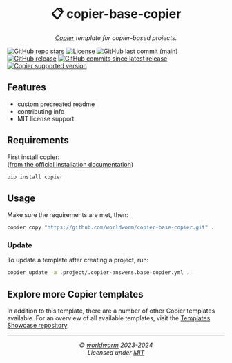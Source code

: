 <h1 align="center">📋 copier-base-copier</h1>
<p align="center">
  <i><a href="https://github.com/copier-org/copier">Copier</a> template for copier-based projects.</i>
</p>


<!-- Place https://shields.io/ badges here -->
[![GitHub repo stars](https://img.shields.io/github/stars/worldworm/copier-base-copier)](https://github.com/worldworm/copier-base-copier)
[![License](https://img.shields.io/badge/license-MIT-green?logo=opensourceinitiative&logoColor=fff)](https://github.com/worldworm/copier-base-copier/blob/main/LICENSE)
[![GitHub last commit (main)](https://img.shields.io/github/last-commit/worldworm/copier-base-copier/main)](https://github.com/worldworm/copier-base-copier/commits/main/)
[![GitHub release](https://img.shields.io/github/v/release/worldworm/copier-base-copier)](https://github.com/worldworm/copier-base-copier/releases/latest)
[![GitHub commits since latest release](https://img.shields.io/github/commits-since/worldworm/copier-base-copier/latest/main)](https://github.com/worldworm/copier-base-copier/releases/latest)
[![Copier supported version](https://img.shields.io/badge/Copier-v9-blue)](https://github.com/copier-org/copier)


## Features
- custom precreated readme
- contributing info
- MIT license support


## Requirements
First install copier:<br>
([from the official installation documentation](https://copier.readthedocs.io/en/stable/#installation))
```bash
pip install copier
```


## Usage

Make sure the requirements are met, then:
```bash
copier copy "https://github.com/worldworm/copier-base-copier.git" .
```

### Update
To update a template after creating a project, run:
```bash
copier update -a .project/.copier-answers.base-copier.yml .
```


## Explore more Copier templates
In addition to this template, there are a number of other Copier templates available. For an overview of all available templates, visit the [Templates Showcase repository](https://github.com/worldworm/copier-showcase).

---
<p align="center">
  <i>© <a href="https://github.com/worldworm">worldworm</a> 2023-2024</i>
  <br><i>Licensed under <a href="https://github.com/worldworm/copier-base-copier/blob/main/LICENSE">MIT</a></i>
</p>
